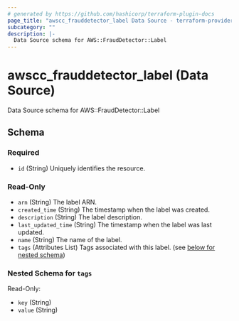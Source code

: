 ```yaml
---
# generated by https://github.com/hashicorp/terraform-plugin-docs
page_title: "awscc_frauddetector_label Data Source - terraform-provider-awscc"
subcategory: ""
description: |-
  Data Source schema for AWS::FraudDetector::Label
---
```


# awscc_frauddetector_label (Data Source)

Data Source schema for AWS::FraudDetector::Label



<!-- schema generated by tfplugindocs -->
## Schema

### Required

- `id` (String) Uniquely identifies the resource.

### Read-Only

- `arn` (String) The label ARN.
- `created_time` (String) The timestamp when the label was created.
- `description` (String) The label description.
- `last_updated_time` (String) The timestamp when the label was last updated.
- `name` (String) The name of the label.
- `tags` (Attributes List) Tags associated with this label. (see [below for nested schema](#nestedatt--tags))

<a id="nestedatt--tags"></a>
### Nested Schema for `tags`

Read-Only:

- `key` (String)
- `value` (String)
